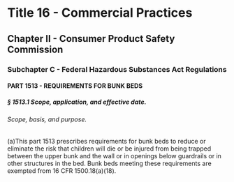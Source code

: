 
# Title 16 - Commercial Practices
## Chapter II - Consumer Product Safety Commission
### Subchapter C - Federal Hazardous Substances Act Regulations
#### PART 1513 - REQUIREMENTS FOR BUNK BEDS
##### § 1513.1 Scope, application, and effective date.
###### Scope, basis, and purpose.

(a)This part 1513 prescribes requirements for bunk beds to reduce or eliminate the risk that children will die or be injured from being trapped between the upper bunk and the wall or in openings below guardrails or in other structures in the bed. Bunk beds meeting these requirements are exempted from 16 CFR 1500.18(a)(18).
